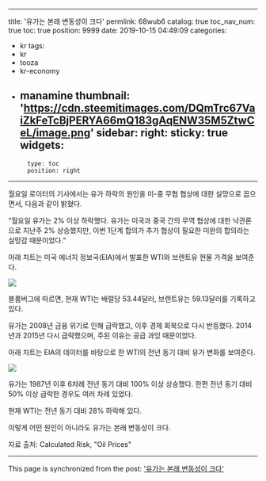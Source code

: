 
---
title: '유가는 본래 변동성이 크다'
permlink: 68wub6
catalog: true
toc_nav_num: true
toc: true
position: 9999
date: 2019-10-15 04:49:09
categories:
- kr
tags:
- kr
- tooza
- kr-economy
- manamine
thumbnail: 'https://cdn.steemitimages.com/DQmTrc67VaiZkFeTcBjPERYA66mQ183gAqENW35M5ZtwCeL/image.png'
sidebar:
    right:
        sticky: true
widgets:
    -
        type: toc
        position: right
---


월요일 로이터의 기사에서는 유가 하락의 원인을 미-중 무협 협상에 대한 실망으로 꼽으면서, 다음과 같이 밝혔다.​

“월요일 유가는 2% 이상 하락했다. 유가는 미국과 중국 간의 무역 협상에 대한 낙관론으로 지난주 2% 상승했지만, 이번 1단계 합의가 추가 협상이 필요한 미완의 합의라는 실망감 때문이었다.” ​

아래 차트는 미국 에너지 정보국(EIA)에서 발표한 WTI와 브렌트유 현물 가격을 보여준다. 

 ![](https://cdn.steemitimages.com/DQmTrc67VaiZkFeTcBjPERYA66mQ183gAqENW35M5ZtwCeL/image.png) 

블룸버그에 따르면, 현재 WTI는 배럴당 53.44달러, 브렌트유는 59.13달러를 기록하고 있다.​

유가는 2008년 금융 위기로 인해 급락했고, 이후 경제 회복으로 다시 반등했다. 2014년과 2015년 다시 급락했으며, 주된 이유는 공급 과잉 때문이었다. ​

아래 차트는 EIA의 데이터를 바탕으로 한 WTI의 전년 동기 대비 유가 변화를 보여준다.

![](https://cdn.steemitimages.com/DQmRL1LDApXAGAEGxgpg7L6b3DyktrwcqtRb56LQS5FTfco/image.png) 

유가는 1987년 이후 6차례 전년 동기 대비 100% 이상 상승했다. 한편 전년 동기 대비 50% 이상 급락한 경우도 여러 차례 있었다. ​

현재 WTI는 전년 동기 대비 28% 하락해 있다. ​

이렇게 어떤 원인이 아니라도 유가는 본래 변동성이 크다. ​

자료 출처: Calculated Risk, "Oil Prices"

- - -

This page is synchronized from the post: ['유가는 본래 변동성이 크다'](https://steemit.com/@pius.pius/68wub6)
